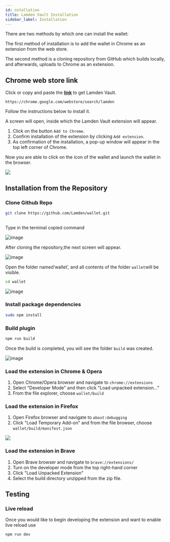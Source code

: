 ```yaml
---
id: nstallation
title: Lamden Vault Installation
sidebar_label: Installation
---
```

 
There are two methods by which one can install the wallet:
 
The first method of installation is to add the wallet in Chrome as an extension from the web store.
 
The second method is a cloning repository from GitHub which builds locally, and afterwards, uploads to Chrome as an extension.
 
## Chrome web store link
 
Click or copy and paste the **[link](https://chrome.google.com/webstore/search/lamden)** to get Lamden Vault.
 
```
https://chrome.google.com/webstore/search/lamden
```
 
Follow the instructions below to install it.
 
A screen will open, inside which the Lamden Vault extension will appear. 
 
1. Click on the button `Add to Chrome`.
2. Confirm installation of the extension by clicking `Add extension`.
3. As confirmation of the installation, a pop-up window will appear in the top left corner of  Chrome.
 
Now you are able to click on the icon of the wallet and launch the wallet in the browser. 
 
![](/img/wallet/chrome_wallet_installation.gif)
 
## Installation from the Repository
 
### Clone Github Repo
 
```bash
git clone https://github.com/Lamden/wallet.git
 
```
Type in the terminal copied command
 
![image](/img/wallet/1._Step_wallet.png)
 
After cloning the repository,the next screen will appear.
 
![image](/img/wallet/2._Step_-_wallet.png)
 
Open the folder named‘wallet’, and all contents of the folder `wallet`will be visible.
 
```bash
cd wallet
```
 
![image](/img/wallet/3._Step-wallet.png)
 
 
### Install package dependencies
 
```bash
sudo npm install
```
 
### Build plugin
 
```bash
npm run build
```
Once the build is completed, you will see the folder `build` was created.
 
![image](/img/wallet/4._Step_-_wallet.png)
 
### Load the extension in Chrome & Opera
1. Open Chrome/Opera browser and navigate to `chrome://extensions`
2. Select "Developer Mode" and then click "Load unpacked extension..."
3. From the file explorer, choose `wallet/build`
 
### Load the extension in Firefox
1. Open Firefox browser and navigate to `about:debugging`
2. Click "Load Temporary Add-on" and from the file browser, choose `wallet/build/manifest.json`
 
![](/img/wallet/wallet_installation_firefox.gif)
 
### Load the extension in Brave
1. Open Brave browser and navigate to `brave://extensions/`
2. Turn on the developer mode from the top right-hand corner
3. Click "Load Unpacked Extension"
4. Select the build directory unzipped from the zip file.
 
## Testing
### Live reload
Once you would like to begin  developing the extension and want to enable live reload use
 
```bash
npm run dev
```
